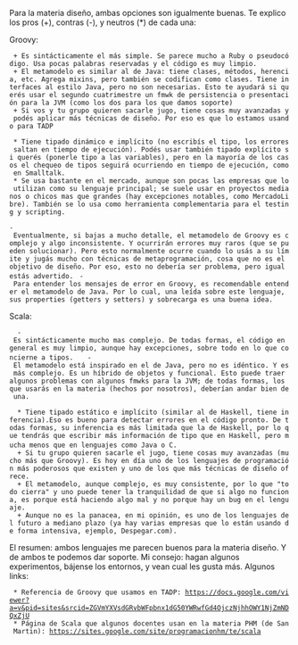 Para la materia diseño, ambas opciones son igualmente buenas. Te explico los pros (+), contras (-), y neutros (\*) de cada una:

Groovy:

` + Es sintácticamente el más simple. Se parece mucho a Ruby o pseudocódigo. Usa pocas palabras reservadas y el código es muy limpio. `
` + El metamodelo es similar al de Java: tiene clases, métodos, herencia, etc. Agrega mixins, pero también se codifican como clases. Tiene interfaces al estilo Java, pero no son necesarias. Esto te ayudará si querés usar el segundo cuatrimestre un fmwk de persistencia o presentación para la JVM (como los dos para los que damos soporte)`
` + Si vos y tu grupo quieren sacarle jugo, tiene cosas muy avanzadas y podés aplicar más técnicas de diseño. Por eso es que lo estamos usando para TADP`

` * Tiene tipado dinámico e implícito (no escribís el tipo, los errores saltan en tiempo de ejecución). Podés usar también tipado explícito si querés (ponerle tipo a las variables), pero en la mayoría de los casos el chequeo de tipos seguirá ocurriendo en tiempo de ejecución, como en Smalltalk. `
` * Se usa bastante en el mercado, aunque son pocas las empresas que lo utilizan como su lenguaje principal; se suele usar en proyectos medianos o chicos mas que grandes (hay excepciones notables, como MercadoLibre). También se lo usa como herramienta complementaria para el testing y scripting. `

`- Eventualmente, si bajas a mucho detalle, el metamodelo de Groovy es complejo y algo inconsistente. Y ocurrirán errores muy raros (que se pueden solucionar). Pero esto normalmente ocurre cuando lo usás a su límite y jugás mucho con técnicas de metaprogramación, cosa que no es el objetivo de diseño. Por eso, esto no debería ser problema, pero igual estás advertido. `
`- Para entender los mensajes de error en Groovy, es recomendable entender el metamodelo de Java. Por lo cual, una leída sobre este lenguaje, sus properties (getters y setters) y sobrecarga es una buena idea. `

Scala:

`  - Es sintácticamente mucho mas complejo. De todas formas, el código en general es muy limpio, aunque hay excepciones, sobre todo en lo que concierne a tipos. `
`  - El metamodelo está inspirado en el de Java, pero no es idéntico. Y es más complejo. Es un híbrido de objetos y funcional. Esto puede traer algunos problemas con algunos fmwks para la JVM; de todas formas, los que usarás en la materia (hechos por nosotros), deberían andar bien de una. `

`  * Tiene tipado estático e implícito (similar al de Haskell, tiene inferencia).Eso es bueno para detectar errores en el código pronto. De todas formas, su inferencia es más limitada que la de Haskell, por lo que tendrás que escribir más información de tipo que en Haskell, pero mucha menos que en lenguajes como Java o C. `
` `
`  + Si tu grupo quieren sacarle el jugo, tiene cosas muy avanzadas (mucho más que Groovy). Es hoy en día uno de los lenguajes de programación más poderosos que existen y uno de los que más técnicas de diseño ofrece. `
`  + El metamodelo, aunque complejo, es muy consistente, por lo que "todo cierra" y uno puede tener la tranquilidad de que si algo no funciona, es porque está haciendo algo mal y no porque hay un bug en el lenguaje. `
`  + Aunque no es la panacea, en mi opinión, es uno de los lenguajes del futuro a mediano plazo (ya hay varias empresas que lo están usando de forma intensiva, ejemplo, Despegar.com). `

El resumen: ambos lenguajes me parecen buenos para la materia diseño. Y de ambos te podemos dar soporte. Mi consejo: hagan algunos experimentos, bájense los entornos, y vean cual les gusta más. Algunos links:

` * Referencia de Groovy que usamos en TADP: `[`https://docs.google.com/viewer?a=v&pid=sites&srcid=ZGVmYXVsdGRvbWFpbnx1dG50YWRwfGd4OjczNjhhOWY1NjZmNDQxZjU`](https://docs.google.com/viewer?a=v&pid=sites&srcid=ZGVmYXVsdGRvbWFpbnx1dG50YWRwfGd4OjczNjhhOWY1NjZmNDQxZjU)
` * Página de Scala que algunos docentes usan en la materia PHM (de San Martin): `[`https://sites.google.com/site/programacionhm/te/scala`](https://sites.google.com/site/programacionhm/te/scala)
